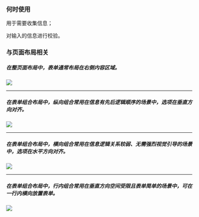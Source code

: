 

### 何时使用

用于需要收集信息；

对输入的信息进行校验。


### 与页面布局相关

##### 在整页面布局中，表单通常布局在右侧内容区域。

<div class="legend">
  <div class="item">
    <img src="https://oteam-tdesign-1258344706.cos.ap-guangzhou.myqcloud.com/site/design/form-1@2x.png" />
  </div>

  <div class="item"></div>
</div>

<hr />

##### 在表单组合布局中，纵向组合常用在信息有先后逻辑顺序的场景中，选项在垂直方向对齐。

<div class="legend">
  <div class="item">
    <img src="https://oteam-tdesign-1258344706.cos.ap-guangzhou.myqcloud.com/site/design/form-2@2x.png" />
  </div>

  <div class="item"></div>
</div>


<hr />

##### 在表单组合布局中，横向组合常用在信息逻辑关系较弱、无需强烈视觉引导的场景中，选项在水平方向对齐。

<div class="legend">
  <div class="item">
    <img src="https://oteam-tdesign-1258344706.cos.ap-guangzhou.myqcloud.com/site/design/form-3@2x.png" />
  </div>

  <div class="item"></div>
</div>


<hr />

##### 在表单组合布局中，行内组合常用在垂直方向空间受限且表单简单的场景中，可在一行内横向放置表单。

<div class="legend">
  <div class="item">
    <img src="https://oteam-tdesign-1258344706.cos.ap-guangzhou.myqcloud.com/site/design/form-4@2x.png" />
  </div>

  <div class="item"></div>
</div>
